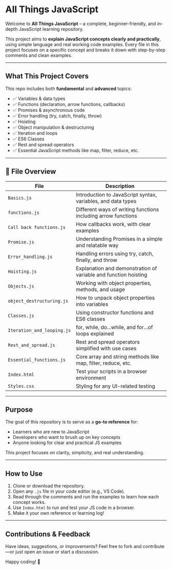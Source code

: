 # All Things JavaScript

Welcome to **All Things JavaScript** – a complete, beginner-friendly, and in-depth JavaScript learning repository.

This project aims to **explain JavaScript concepts clearly and practically**, using simple language and real working code examples. Every file in this project focuses on a specific concept and breaks it down with step-by-step comments and clean examples.

---

## What This Project Covers

This repo includes both **fundamental** and **advanced** topics:

- ✅ Variables & data types  
- ✅ Functions (declaration, arrow functions, callbacks)  
- ✅ Promises & asynchronous code  
- ✅ Error handling (try, catch, finally, throw)  
- ✅ Hoisting  
- ✅ Object manipulation & destructuring  
- ✅ Iteration and loops  
- ✅ ES6 Classes  
- ✅ Rest and spread operators  
- ✅ Essential JavaScript methods like map, filter, reduce, etc.

---

## 📁 File Overview

| File                        | Description                                               |
|-----------------------------|-----------------------------------------------------------|
| `Basics.js`                | Introduction to JavaScript syntax, variables, and data types |
| `functions.js`             | Different ways of writing functions including arrow functions |
| `Call back functions.js`   | How callbacks work, with clear examples                   |
| `Promise.js`               | Understanding Promises in a simple and relatable way      |
| `Error_handling.js`        | Handling errors using try, catch, finally, and throw      |
| `Hoisting.js`              | Explanation and demonstration of variable and function hoisting |
| `Objects.js`               | Working with object properties, methods, and usage        |
| `object_destructuring.js` | How to unpack object properties into variables            |
| `Classes.js`               | Using constructor functions and ES6 classes               |
| `Iteration_and_looping.js`| for, while, do...while, and for...of loops explained      |
| `Rest_and_spread.js`       | Rest and spread operators simplified with use cases       |
| `Essential_functions.js`   | Core array and string methods like map, filter, reduce, etc. |
| `Index.html`               | Test your scripts in a browser environment                |
| `Styles.css`               | Styling for any UI-related testing                        |

---

## Purpose

The goal of this repository is to serve as a **go-to reference** for:
- Learners who are new to JavaScript
- Developers who want to brush up on key concepts
- Anyone looking for clear and practical JS examples

This project focuses on clarity, simplicity, and real understanding.

---

## How to Use

1. Clone or download the repository.
2. Open any `.js` file in your code editor (e.g., VS Code).
3. Read through the comments and run the examples to learn how each concept works.
4. Use `Index.html` to run and test your JS code in a browser.
5. Make it your own reference or learning log!

---

## Contributions & Feedback

Have ideas, suggestions, or improvements? Feel free to fork and contribute—or just open an issue or start a discussion.

Happy coding! 🚀
